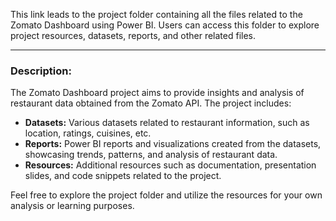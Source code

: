 This link leads to the project folder containing all the files related to the Zomato Dashboard using Power BI. Users can access this folder to explore project resources, datasets, reports, and other related files.

---

### Description:

The Zomato Dashboard project aims to provide insights and analysis of restaurant data obtained from the Zomato API. The project includes:

- **Datasets:** Various datasets related to restaurant information, such as location, ratings, cuisines, etc.
- **Reports:** Power BI reports and visualizations created from the datasets, showcasing trends, patterns, and analysis of restaurant data.
- **Resources:** Additional resources such as documentation, presentation slides, and code snippets related to the project.

Feel free to explore the project folder and utilize the resources for your own analysis or learning purposes.
